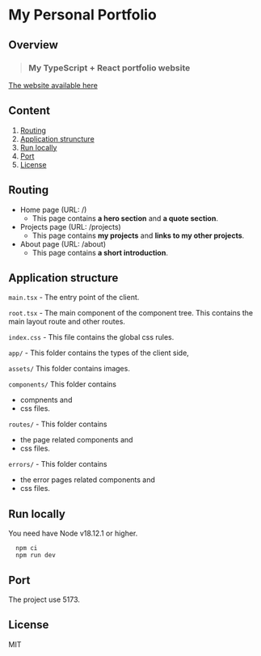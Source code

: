 # My Personal Portfolio

## Overview

> ### My TypeScript + React portfolio website

[The website available here](https://zoltanvolcsey.onrender.com)

## Content

1. [Routing](#routing)
2. [Application struncture](#application-structure)
3. [Run locally](#run-locally)
4. [Port](#port)
5. [License](#license)

## Routing

- Home page (URL: /)
  - This page contains **a hero section** and **a quote section**.
- Projects page (URL: /projects)
  - This page contains **my projects** and **links to my other projects**.
- About page (URL: /about)
  - This page contains **a short introduction**.

## Application structure

`main.tsx` - The entry point of the client.

`root.tsx` - The main component of the component tree. This contains the main layout route and other routes.

`index.css` - This file contains the global css rules.

`app/` - This folder contains the types of the client side,

`assets/` This folder contains images.

`components/` This folder contains

- compnents and
- css files.

`routes/` - This folder contains

- the page related components and
- css files.

`errors/` - This folder contains

- the error pages related components and
- css files.

## Run locally

You need have Node v18.12.1 or higher.

```
  npm ci
  npm run dev
```

## Port

The project use 5173.

## License

MIT
